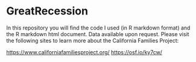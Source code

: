 # GreatRecession

In this repository you will find the code I used (in R markdown format) and the R markdown html document. 
Data available upon request.
Please visit the following sites to learn more about the California Families Project:

https://www.californiafamiliesproject.org/
https://osf.io/ky7cw/
